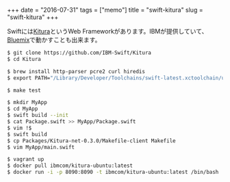 +++
date = "2016-07-31"
tags =  ["memo"]
title = "swift-kitura"
slug = "swift-kitura"
+++

Swiftには[Kitura](https://github.com/IBM-Swift/Kitura)というWeb Frameworkがあります。IBMが提供していて、[Bluemix](https://www.ibm.com/cloud-computing/jp/ja/bluemix/)で動かすことも出来ます。

```bash
$ git clone https://github.com/IBM-Swift/Kitura
$ cd Kitura

$ brew install http-parser pcre2 curl hiredis
$ export PATH="/Library/Developer/Toolchains/swift-latest.xctoolchain/usr/bin:$PATH"

$ make test

$ mkdir MyApp 
$ cd MyApp
$ swift build --init
$ cat Package.swift >> MyApp/Package.swift
$ vim !$
$ swift build
$ cp Packages/Kitura-net-0.3.0/Makefile-client Makefile
$ vim MyApp/main.swift

$ vagrant up
$ docker pull ibmcom/kitura-ubuntu:latest
$ docker run -i -p 8090:8090 -t ibmcom/kitura-ubuntu:latest /bin/bash
```
	  

